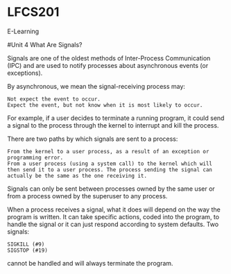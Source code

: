# LFCS201
E-Learning

#Unit 4
What Are Signals?

Signals are one of the oldest methods of Inter-Process Communication (IPC) and are used to notify processes about asynchronous events (or exceptions).

By asynchronous, we mean the signal-receiving process may:

    Not expect the event to occur.
    Expect the event, but not know when it is most likely to occur.

For example, if a user decides to terminate a running program, it could send a signal to the process through the kernel to interrupt and kill the process.

There are two paths by which signals are sent to a process:

    From the kernel to a user process, as a result of an exception or programming error.
    From a user process (using a system call) to the kernel which will then send it to a user process. The process sending the signal can actually be the same as the one receiving it.

Signals can only be sent between processes owned by the same user or from a process owned by the superuser to any process.

When a process receives a signal, what it does will depend on the way the program is written. It can take specific actions, coded into the program, to handle the signal or it can just respond according to system defaults. Two signals: 

    SIGKILL (#9)
    SIGSTOP (#19)

cannot be handled and will always terminate the program.
